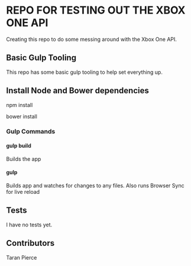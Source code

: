 # REPO FOR TESTING OUT THE XBOX ONE API

Creating this repo to do some messing around with the Xbox One API.

## Basic Gulp Tooling 

This repo has some basic gulp tooling to help set everything up.

## Install Node and Bower dependencies
npm install

bower install

### Gulp Commands
#### gulp build
Builds the app
#### gulp
Builds app and watches for changes to any files. Also runs Browser Sync for live reload

## Tests

I have no tests yet.

## Contributors

Taran Pierce
